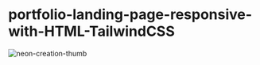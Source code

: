 # portfolio-landing-page-responsive-with-HTML-TailwindCSS
![neon-creation-thumb](https://user-images.githubusercontent.com/57999016/111122222-bc411280-8593-11eb-9fc0-c844369b458c.png)
